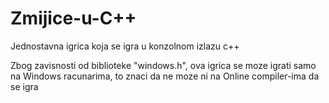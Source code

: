 # Zmijice-u-C++
Jednostavna igrica koja se igra u konzolnom izlazu c++

Zbog zavisnosti od biblioteke "windows.h", ova igrica se moze igrati samo na Windows racunarima, to znaci da ne moze ni na Online compiler-ima da se igra
